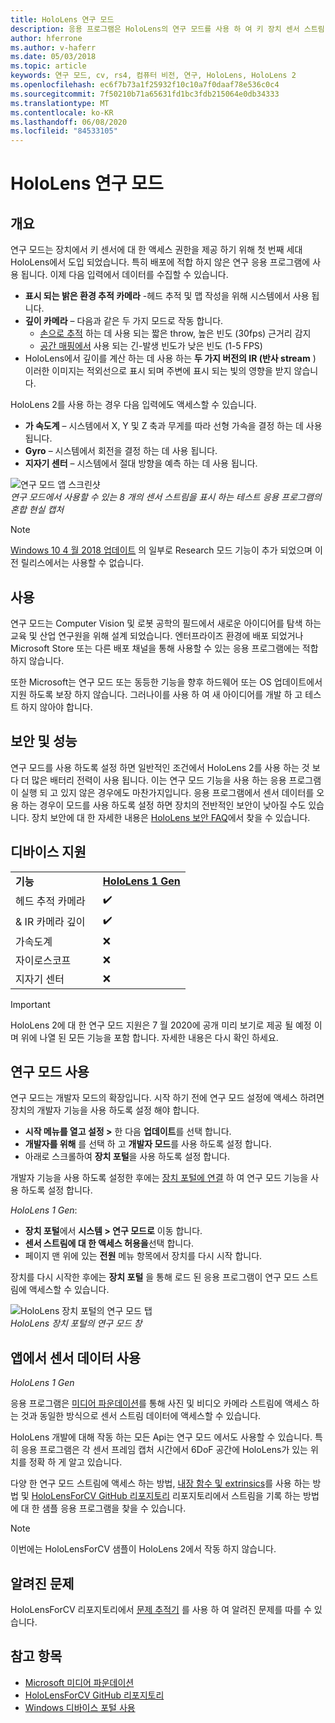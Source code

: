 ```yaml
---
title: HoloLens 연구 모드
description: 응용 프로그램은 HoloLens의 연구 모드를 사용 하 여 키 장치 센서 스트림 (깊이, 환경 추적 및 IR 반사)에 액세스할 수 있습니다.
author: hferrone
ms.author: v-haferr
ms.date: 05/03/2018
ms.topic: article
keywords: 연구 모드, cv, rs4, 컴퓨터 비전, 연구, HoloLens, HoloLens 2
ms.openlocfilehash: ec6f7b73a1f25932f10c10a7f0daaf78e536c0c4
ms.sourcegitcommit: 7f50210b71a65631fd1bc3fdb215064e0db34333
ms.translationtype: MT
ms.contentlocale: ko-KR
ms.lasthandoff: 06/08/2020
ms.locfileid: "84533105"
---
```

# <a name="hololens-research-mode"></a>HoloLens 연구 모드

## <a name="overview"></a>개요

연구 모드는 장치에서 키 센서에 대 한 액세스 권한을 제공 하기 위해 첫 번째 세대 HoloLens에서 도입 되었습니다. 특히 배포에 적합 하지 않은 연구 응용 프로그램에 사용 됩니다. 이제 다음 입력에서 데이터를 수집할 수 있습니다.

* **표시 되는 밝은 환경 추적 카메라** -헤드 추적 및 맵 작성을 위해 시스템에서 사용 됩니다.
* **깊이 카메라** – 다음과 같은 두 가지 모드로 작동 합니다.  
    + [손으로 추적](interaction-fundamentals.md) 하는 데 사용 되는 짧은 throw, 높은 빈도 (30fps) 근거리 감지
    + [공간 매핑에서](spatial-mapping.md) 사용 되는 긴-발생 빈도가 낮은 빈도 (1-5 FPS)
* HoloLens에서 깊이를 계산 하는 데 사용 하는 **두 가지 버전의 IR (반사 stream** ) 이러한 이미지는 적외선으로 표시 되며 주변에 표시 되는 빛의 영향을 받지 않습니다.

HoloLens 2를 사용 하는 경우 다음 입력에도 액세스할 수 있습니다.

* **가 속도계** – 시스템에서 X, Y 및 Z 축과 무게를 따라 선형 가속을 결정 하는 데 사용 됩니다.
* **Gyro** – 시스템에서 회전을 결정 하는 데 사용 됩니다.
* **지자기 센터** – 시스템에서 절대 방향을 예측 하는 데 사용 됩니다.

![연구 모드 앱 스크린샷](images/sensor-stream-viewer.jpg)<br>
*연구 모드에서 사용할 수 있는 8 개의 센서 스트림을 표시 하는 테스트 응용 프로그램의 혼합 현실 캡처*

> [!NOTE]
> [Windows 10 4 월 2018 업데이트](release-notes-april-2018.md) 의 일부로 Research 모드 기능이 추가 되었으며 이전 릴리스에서는 사용할 수 없습니다.

## <a name="usage"></a>사용

연구 모드는 Computer Vision 및 로봇 공학의 필드에서 새로운 아이디어를 탐색 하는 교육 및 산업 연구원을 위해 설계 되었습니다.  엔터프라이즈 환경에 배포 되었거나 Microsoft Store 또는 다른 배포 채널을 통해 사용할 수 있는 응용 프로그램에는 적합 하지 않습니다.

또한 Microsoft는 연구 모드 또는 동등한 기능을 향후 하드웨어 또는 OS 업데이트에서 지원 하도록 보장 하지 않습니다. 그러나이를 사용 하 여 새 아이디어를 개발 하 고 테스트 하지 않아야 합니다.

## <a name="security-and-performance"></a>보안 및 성능

연구 모드를 사용 하도록 설정 하면 일반적인 조건에서 HoloLens 2를 사용 하는 것 보다 더 많은 배터리 전력이 사용 됩니다. 이는 연구 모드 기능을 사용 하는 응용 프로그램이 실행 되 고 있지 않은 경우에도 마찬가지입니다.  응용 프로그램에서 센서 데이터를 오용 하는 경우이 모드를 사용 하도록 설정 하면 장치의 전반적인 보안이 낮아질 수도 있습니다.  장치 보안에 대 한 자세한 내용은 [HoloLens 보안 FAQ](https://docs.microsoft.com/hololens/hololens-faq-security)에서 찾을 수 있습니다.  


## <a name="device-support"></a>디바이스 지원

<table>
    <colgroup>
    <col width="50%" />
    <col width="50%" />
    <!-- <col width="33%" /> -->
    </colgroup>
    <tr>
        <td><strong>기능</strong></td>
        <td><a href="hololens-hardware-details.md"><strong>HoloLens 1 Gen</strong></a></td>
        <!-- <td><a href="hololens2-hardware.md"><strong>HoloLens 2</strong></a></td> -->
    </tr>
     <tr>
        <td>헤드 추적 카메라</td>
        <td>✔️</td>
        <!-- <td>❌</td> -->
    </tr>
    <tr>
        <td>& IR 카메라 깊이</td>
        <td>✔️</td>
        <!-- <td>❌</td> -->
    </tr>
    <tr>
        <td>가속도계</td>
        <td>❌</td>
        <!-- <td>❌</td> -->
    </tr>
    <tr>
        <td>자이로스코프</td>
        <td>❌</td>
        <!-- <td>❌</td> -->
    </tr>
    <tr>
        <td>지자기 센터</td>
        <td>❌</td>
        <!-- <td>❌</td> -->
    </tr>
</table>

> [!IMPORTANT]
> HoloLens 2에 대 한 연구 모드 지원은 7 월 2020에 공개 미리 보기로 제공 될 예정 이며 위에 나열 된 모든 기능을 포함 합니다. 자세한 내용은 다시 확인 하세요. 

## <a name="enabling-research-mode"></a>연구 모드 사용

연구 모드는 개발자 모드의 확장입니다. 시작 하기 전에 연구 모드 설정에 액세스 하려면 장치의 개발자 기능을 사용 하도록 설정 해야 합니다. 

* **시작 메뉴를 열고 설정 >** 한 다음 **업데이트**를 선택 합니다.
* **개발자를 위해** 를 선택 하 고 **개발자 모드**를 사용 하도록 설정 합니다.
* 아래로 스크롤하여 **장치 포털**을 사용 하도록 설정 합니다.

개발자 기능을 사용 하도록 설정한 후에는 [장치 포털에 연결](https://docs.microsoft.com/windows/uwp/debug-test-perf/device-portal-hololens) 하 여 연구 모드 기능을 사용 하도록 설정 합니다.

*HoloLens 1 Gen*:

* **장치 포털**에서 **시스템 > 연구 모드로** 이동 합니다.
* **센서 스트림에 대 한 액세스 허용을**선택 합니다.
* 페이지 맨 위에 있는 **전원** 메뉴 항목에서 장치를 다시 시작 합니다.

장치를 다시 시작한 후에는 **장치 포털** 을 통해 로드 된 응용 프로그램이 연구 모드 스트림에 액세스할 수 있습니다.

![HoloLens 장치 포털의 연구 모드 탭](images/ResearchModeDevPortal.png)<br>
*HoloLens 장치 포털의 연구 모드 창*

## <a name="using-sensor-data-in-your-apps"></a>앱에서 센서 데이터 사용

*HoloLens 1 Gen*

응용 프로그램은 [미디어 파운데이션](https://msdn.microsoft.com/library/windows/desktop/ms694197)를 통해 사진 및 비디오 카메라 스트림에 액세스 하는 것과 동일한 방식으로 센서 스트림 데이터에 액세스할 수 있습니다. 

HoloLens 개발에 대해 작동 하는 모든 Api는 연구 모드 에서도 사용할 수 있습니다. 특히 응용 프로그램은 각 센서 프레임 캡처 시간에서 6DoF 공간에 HoloLens가 있는 위치를 정확 하 게 알고 있습니다.

다양 한 연구 모드 스트림에 액세스 하는 방법, [내장 함수 및 extrinsics](https://docs.microsoft.com/windows/mixed-reality/locatable-camera#locating-the-device-camera-in-the-world)를 사용 하는 방법 및 [HoloLensForCV GitHub 리포지토리](https://github.com/Microsoft/HoloLensForCV) 리포지토리에서 스트림을 기록 하는 방법에 대 한 샘플 응용 프로그램을 찾을 수 있습니다.

 > [!NOTE]
 > 이번에는 HoloLensForCV 샘플이 HoloLens 2에서 작동 하지 않습니다.

## <a name="known-issues"></a>알려진 문제

HoloLensForCV 리포지토리에서 [문제 추적기](https://github.com/Microsoft/HololensForCV/issues) 를 사용 하 여 알려진 문제를 따를 수 있습니다.

## <a name="see-also"></a>참고 항목

* [Microsoft 미디어 파운데이션](https://msdn.microsoft.com/library/windows/desktop/ms694197)
* [HoloLensForCV GitHub 리포지토리](https://github.com/Microsoft/HoloLensForCV)
* [Windows 디바이스 포털 사용](using-the-windows-device-portal.md)
